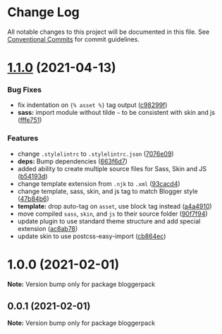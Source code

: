 # Change Log

All notable changes to this project will be documented in this file.
See [Conventional Commits](https://conventionalcommits.org) for commit guidelines.

# [1.1.0](https://github.com/bloggerpack/bloggerpack/compare/bloggerpack@1.0.0...bloggerpack@1.1.0) (2021-04-13)


### Bug Fixes

* fix indentation on `{% asset %}` tag output ([c98299f](https://github.com/bloggerpack/bloggerpack/commit/c98299fdff20d6bcf68cf0cd6e62dffbabcdaa42))
* **sass:** import module without tilde `~` to be consistent with skin and js ([fffe751](https://github.com/bloggerpack/bloggerpack/commit/fffe751e1505d40a2145e1642f030d2be32e596f))


### Features

* change `.stylelintrc` to `.stylelintrc.json` ([7076e09](https://github.com/bloggerpack/bloggerpack/commit/7076e09218fa77e8a16ae4f3c5c9a38b49eb47d4))
* **deps:** Bump dependencies ([663f6d7](https://github.com/bloggerpack/bloggerpack/commit/663f6d76299c6297a0a27d05c06ef899d9f1b277))
* added ability to create multiple source files for Sass, Skin and JS ([b54193d](https://github.com/bloggerpack/bloggerpack/commit/b54193d5fc7fbd82bcc981f63e957ad1733d9289))
* change template extension from `.njk` to `.xml` ([93cacd4](https://github.com/bloggerpack/bloggerpack/commit/93cacd4ae561b1bad98b117ac1ac95339fe6ec95))
* change template, sass, skin, and js tag to match Blogger style ([47b84b6](https://github.com/bloggerpack/bloggerpack/commit/47b84b6ac6768e7ee12a7173ea7a3dab95adb8db))
* **template:** drop auto-tag on `asset`, use block tag instead ([a4a4910](https://github.com/bloggerpack/bloggerpack/commit/a4a491051015fe2d8f8cc07434481c01e87cbb7c))
* move compiled `sass`, `skin`, and `js` to their source folder ([90f7f94](https://github.com/bloggerpack/bloggerpack/commit/90f7f9445930494246f3cf28e36afebefee5fb0b))
* update plugin to use standard theme structure and add special extension ([ac8ab78](https://github.com/bloggerpack/bloggerpack/commit/ac8ab78c0d21273d6303b7d7919f7f3e3495264f))
* update skin to use postcss-easy-import ([cb864ec](https://github.com/bloggerpack/bloggerpack/commit/cb864ec36d7caefa2ee070df395424625a2a2367))





# 1.0.0 (2021-02-01)

**Note:** Version bump only for package bloggerpack





## 0.0.1 (2021-02-01)

**Note:** Version bump only for package bloggerpack
